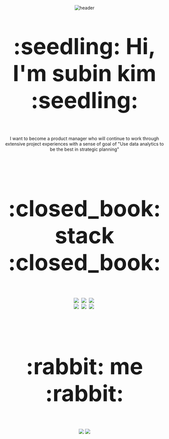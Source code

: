 <p align="center">
  <img src="https://capsule-render.vercel.app/api?type=slice&color=feb9c6&height=250&section=header&text=SuBinKim&fontSize=90" alt="header">
</p>

<p align="center" style="font-size: 70px"><b>:seedling: Hi, I'm subin kim :seedling:</b></p>

<p align="center"> I want to become a product manager who will continue to work through extensive project experiences with a sense of goal of "Use data analytics to be the best in strategic planning"</p>

<br><br><br>

<p align="center" style="font-size: 70px"><b>:closed_book: stack :closed_book:</b></p>

<p align="center">
  <img src="https://img.shields.io/badge/Python-3766AB?style=flat-square&logo=Python&logoColor=white"/></a>&nbsp 
  <img src="https://img.shields.io/badge/mysql-4479A1?style=flat-square&logo=mysql&logoColor=white"/></a>&nbsp
  <img src="https://img.shields.io/badge/html5-E34F26?style=flat-square&logo=html5&logoColor=white"/></a>&nbsp
  <br>
  <img src="https://img.shields.io/badge/corporate advisory project-FBD426?style=flat-square&logo=databricks&logoColor=white"/></a>&nbsp
  <img src="https://img.shields.io/badge/service planning project-86CB06?style=flat-square&logo=adobeillustrator&logoColor=white"/></a>&nbsp
  <img src="https://img.shields.io/badge/numerous data analysis contests-6EACF0?style=flat-square&logo=simpleanalytics&logoColor=white"/></a>&nbsp
  
 </p>

<br><br><br>

<p align="center" style="font-size: 70px"><b>:rabbit: me :rabbit:</b></p>

<p align="center">
   <a href="https://www.instagram.com/xub1n__/"><img src="https://img.shields.io/badge/instagram-F9116D?style=flat-square&logo=instagram&logoColor=white&link=https://www.instagram.com/xub1n__/"/></a> 
<a href="mailto:xub1n010411@gmail.com"><img src="https://img.shields.io/badge/gmail-F33E07?style=flat-square&logo=gmail&logoColor=white&link=mailto:xub1n010411@gmail.com"/></a>


